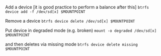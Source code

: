 Add a device [it is good practice to perform a balance after this]
```btrfs device add -f /dev/sd[x] $MOUNTPOINT```

Remove a device
```btrfs device delete /dev/sd[x] $MOUNTPOINT```

Put device in degraded mode (e.g. broken)
```mount -o degraded /dev/sd[x] $MOUNTPOINT```

and then deletes via missing mode
```btrfs device delete missing $MOUNTPOINT```

